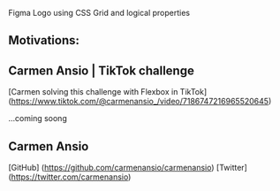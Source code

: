 Figma Logo using CSS Grid and logical properties

## Motivations:




## Carmen Ansio | TikTok challenge

[Carmen solving this challenge with Flexbox in TikTok]
(https://www.tiktok.com/@carmenansio_/video/7186747216965520645)

...coming soong

## Carmen Ansio

[GitHub] (https://github.com/carmenansio/carmenansio)
[Twitter] (https://twitter.com/carmenansio)